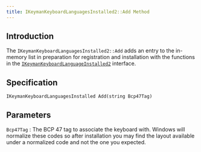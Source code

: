 ```yaml
---
title: IKeymanKeyboardLanguagesInstalled2::Add Method
---
```


## Introduction

The `IKeymanKeyboardLanguagesInstalled2::Add` adds an entry to the
in-memory list in preparation for registration and installation with the
functions in the
[`IKeymanKeyboardLanguageInstalled2`](../IKeymanKeyboardLanguageInstalled2)
interface.

## Specification

``` clike
IKeymanKeyboardLanguagesInstalled Add(string Bcp47Tag)
```

## Parameters

`Bcp47Tag`
:   The BCP 47 tag to associate the keyboard with. Windows will
    normalize these codes so after installation you may find the layout
    available under a normalized code and not the one you expected.
